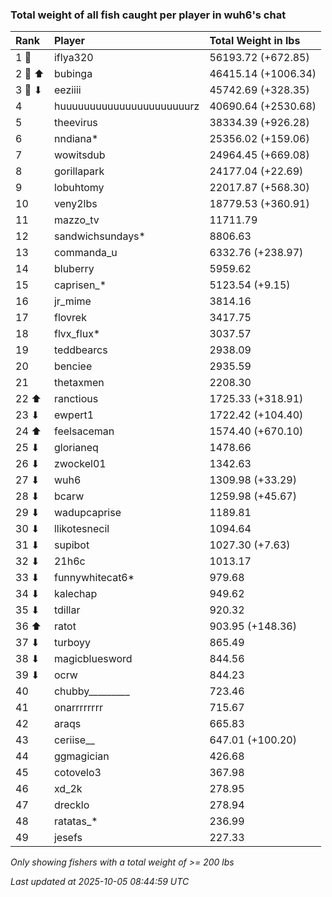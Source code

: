 ### Total weight of all fish caught per player in wuh6's chat

| Rank   | Player                    | Total Weight in lbs |
|:-------|:--------------------------|:--------------------|
| 1 🥇   | iflya320                  | 56193.72 (+672.85)  |
| 2 🥈 ⬆ | bubinga                   | 46415.14 (+1006.34) |
| 3 🥉 ⬇ | eeziiii                   | 45742.69 (+328.35)  |
| 4      | huuuuuuuuuuuuuuuuuuuuuurz | 40690.64 (+2530.68) |
| 5      | theevirus                 | 38334.39 (+926.28)  |
| 6      | nndiana*                  | 25356.02 (+159.06)  |
| 7      | wowitsdub                 | 24964.45 (+669.08)  |
| 8      | gorillapark               | 24177.04 (+22.69)   |
| 9      | lobuhtomy                 | 22017.87 (+568.30)  |
| 10     | veny2lbs                  | 18779.53 (+360.91)  |
| 11     | mazzo_tv                  | 11711.79            |
| 12     | sandwichsundays*          | 8806.63             |
| 13     | commanda_u                | 6332.76 (+238.97)   |
| 14     | bluberry                  | 5959.62             |
| 15     | caprisen_*                | 5123.54 (+9.15)     |
| 16     | jr_mime                   | 3814.16             |
| 17     | flovrek                   | 3417.75             |
| 18     | flvx_flux*                | 3037.57             |
| 19     | teddbearcs                | 2938.09             |
| 20     | benciee                   | 2935.59             |
| 21     | thetaxmen                 | 2208.30             |
| 22 ⬆   | ranctious                 | 1725.33 (+318.91)   |
| 23 ⬇   | ewpert1                   | 1722.42 (+104.40)   |
| 24 ⬆   | feelsaceman               | 1574.40 (+670.10)   |
| 25 ⬇   | glorianeq                 | 1478.66             |
| 26 ⬇   | zwockel01                 | 1342.63             |
| 27 ⬇   | wuh6                      | 1309.98 (+33.29)    |
| 28 ⬇   | bcarw                     | 1259.98 (+45.67)    |
| 29 ⬇   | wadupcaprise              | 1189.81             |
| 30 ⬇   | llikotesnecil             | 1094.64             |
| 31 ⬇   | supibot                   | 1027.30 (+7.63)     |
| 32 ⬇   | 21h6c                     | 1013.17             |
| 33 ⬇   | funnywhitecat6*           | 979.68              |
| 34 ⬇   | kalechap                  | 949.62              |
| 35 ⬇   | tdillar                   | 920.32              |
| 36 ⬆   | ratot                     | 903.95 (+148.36)    |
| 37 ⬇   | turboyy                   | 865.49              |
| 38 ⬇   | magicbluesword            | 844.56              |
| 39 ⬇   | ocrw                      | 844.23              |
| 40     | chubby_________           | 723.46              |
| 41     | onarrrrrrrr               | 715.67              |
| 42     | araqs                     | 665.83              |
| 43     | ceriise__                 | 647.01 (+100.20)    |
| 44     | ggmagician                | 426.68              |
| 45     | cotovelo3                 | 367.98              |
| 46     | xd_2k                     | 278.95              |
| 47     | drecklo                   | 278.94              |
| 48     | ratatas_*                 | 236.99              |
| 49     | jesefs                    | 227.33              |

_Only showing fishers with a total weight of >= 200 lbs_

_Last updated at 2025-10-05 08:44:59 UTC_